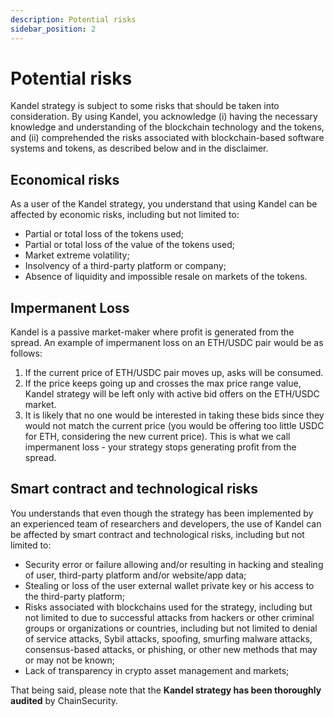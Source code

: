```yaml
---
description: Potential risks
sidebar_position: 2
---
```



# Potential risks

Kandel strategy is subject to some risks that should be taken into consideration.
By using Kandel, you acknowledge (i) having the necessary knowledge and understanding of the blockchain technology and the tokens, and (ii) comprehended the risks associated with blockchain-based software systems and tokens, as described below and in the disclaimer.


## Economical risks

As a user of the Kandel strategy, you understand that using Kandel can be affected by economic risks, including but not limited to:
* Partial or total loss of the tokens used;
* Partial or total loss of the value of the tokens used;
* Market extreme volatility;
* Insolvency of a third-party platform or company;
* Absence of liquidity and impossible resale on markets of the tokens.


## Impermanent Loss

Kandel is a passive market-maker where profit is generated from the spread. An example of impermanent loss on an ETH/USDC pair would be as follows:

1. If the current price of ETH/USDC pair moves up, asks will be consumed.
2. If the price keeps going up and crosses the max price range value, Kandel strategy will be left only with active bid offers on the ETH/USDC market.
3. It is likely that no one would be interested in taking these bids since they would not match the current price (you would be offering too little USDC for ETH, considering the new current price). This is what we call impermanent loss - your strategy stops generating profit from the spread.


## Smart contract and technological risks

You understands that even though the strategy has been implemented by an experienced team of researchers and developers, the use of Kandel can be affected by smart contract and technological risks, including but not limited to:
* Security error or failure allowing and/or resulting in hacking and stealing of user, third-party platform and/or website/app data;
* Stealing or loss of the user external wallet private key or his access to the third-party platform;
* Risks associated with blockchains  used for the strategy, including but not limited to due to successful attacks from hackers or other criminal groups or organizations or countries, including but not limited to denial of service attacks, Sybil attacks, spoofing, smurfing malware attacks, consensus-based attacks, or phishing, or other new methods that may or may not be known;
* Lack of transparency in crypto asset management and markets;

That being said, please note that the **Kandel strategy has been thoroughly audited** by ChainSecurity.
